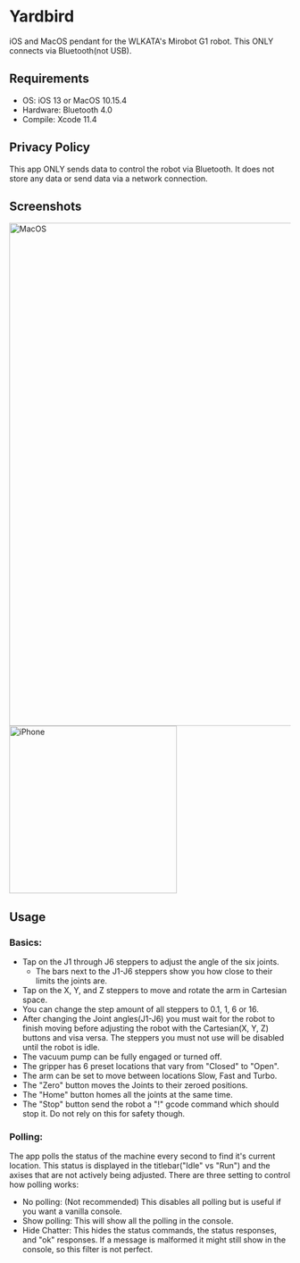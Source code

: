 # Yardbird
iOS and MacOS pendant for the WLKATA's Mirobot G1 robot. This ONLY connects via Bluetooth(not USB).

## Requirements

- OS: iOS 13 or MacOS 10.15.4
- Hardware: Bluetooth 4.0
- Compile: Xcode 11.4

## Privacy Policy

This app ONLY sends data to control the robot via Bluetooth. It does not store any data or send data via a network connection.

## Screenshots

<img width="901" alt="MacOS" src="https://user-images.githubusercontent.com/503792/79641946-a7cc7e00-8168-11ea-800c-84ed03549d38.png">

<img width="300" alt="iPhone" src="https://user-images.githubusercontent.com/503792/79641961-c894d380-8168-11ea-837e-4c2cb874603c.jpeg">

## Usage

### Basics:

- Tap on the J1 through J6 steppers to adjust the angle of the six joints.
  - The bars next to the J1-J6 steppers show you how close to their limits the joints are.
- Tap on the X, Y, and Z steppers to move and rotate the arm in Cartesian space.
- You can change the step amount of all steppers to 0.1, 1, 6 or 16.
- After changing the Joint angles(J1-J6) you must wait for the robot to finish moving before adjusting the robot with the Cartesian(X, Y, Z) buttons and visa versa. The steppers you must not use will be disabled until the robot is idle.
- The vacuum pump can be fully engaged or turned off.
- The gripper has 6 preset locations that vary from "Closed" to "Open".
- The arm can be set to move between locations Slow, Fast and Turbo.
- The "Zero" button moves the Joints to their zeroed positions.
- The "Home" button homes all the joints at the same time.
- The "Stop" button send the robot a "!" gcode command which should stop it. Do not rely on this for safety though.

### Polling:

The app polls the status of the machine every second to find it's current location. This status is displayed in the titlebar("Idle" vs "Run") and the axises that are not actively being adjusted. There are three setting to control how polling works:

- No polling: (Not recommended) This disables all polling but is useful if you want a vanilla console.
- Show polling: This will show all the polling in the console.
- Hide Chatter: This hides the status commands, the status responses, and "ok" responses. If a message is malformed it might still show in the console, so this filter is not perfect.



